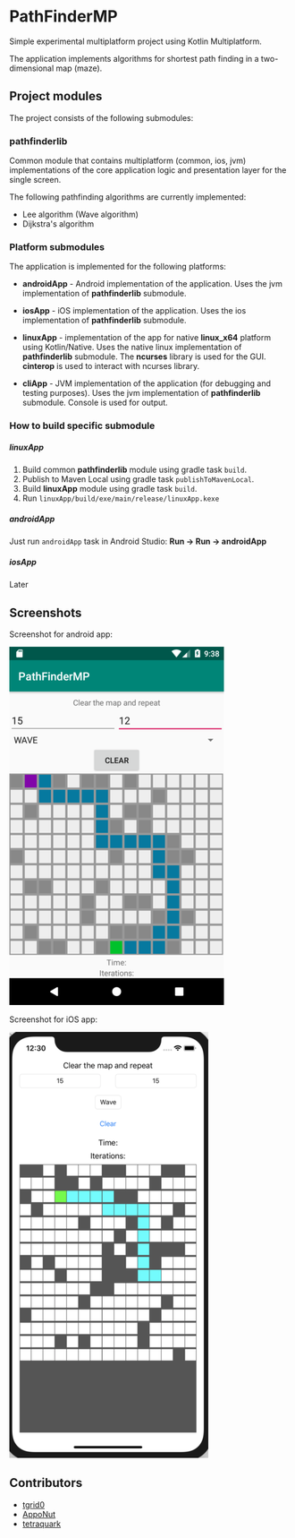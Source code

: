 # PathFinderMP

Simple experimental multiplatform project using Kotlin Multiplatform.

The application implements algorithms for shortest path finding in a two-dimensional map (maze).

## Project modules

The project consists of the following submodules:

### pathfinderlib

Common module that contains multiplatform (common, ios, jvm) implementations of the core application logic and presentation layer for the single screen.

The following pathfinding algorithms are currently implemented:

- Lee algorithm (Wave algorithm)
- Dijkstra's algorithm

### Platform submodules

The application is implemented for the following platforms:

- **androidApp** - Android implementation of the application. Uses the jvm implementation of **pathfinderlib** submodule.

- **iosApp** - iOS implementation of the application. Uses the ios implementation of **pathfinderlib** submodule.

- **linuxApp** - implementation of the app for native **linux_x64** platform using Kotlin/Native. Uses the native linux implementation of **pathfinderlib** submodule. The **ncurses** library is used for the GUI. **cinterop** is used to interact with ncurses library.

- **cliApp** - JVM implementation of the application (for debugging and testing purposes). Uses the jvm implementation of **pathfinderlib** submodule. Console is used for output.

### How to build specific submodule

##### linuxApp

1) Build common **pathfinderlib** module using gradle task `build`.
2) Publish to Maven Local using gradle task `publishToMavenLocal`.
3) Build **linuxApp** module using gradle task `build`.
4) Run `linuxApp/build/exe/main/release/linuxApp.kexe`

##### androidApp

Just run `androidApp` task in Android Studio: 
**Run -> Run -> androidApp**

##### iosApp

Later

## Screenshots

Screenshot for android app:

![PathFinderMP androidApp](docs/screenshot_android.png)

Screenshot for iOS app:

![PathFinderMP androidApp](docs/screenshot_ios.png)

## Contributors

* [tgrid0](https://github.com/tgrid0)
* [AppoNut](https://github.com/AppoNut/)
* [tetraquark](https://github.com/Tetraquark)
